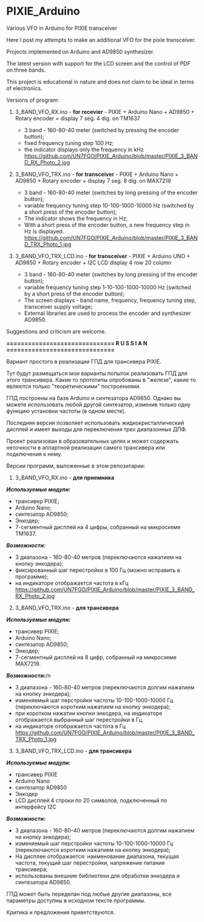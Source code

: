 # PIXIE_Arduino
Various VFO in Arduino for PIXIE transceiver

Here I post my attempts to make an additional VFO for the pixie transceiver.

Projects implemented on Arduino and AD9850 synthesizer.

The latest version with support for the LCD screen and the control of PDF on three bands.

This project is educational in nature and does not claim to be ideal in terms of electronics.

Versions of program:

1. 3_BAND_VFO_RX.ino - **for recevier** - PIXIE + Arduino Nano + AD9850 + Rotary encoder + display 7 seg. 4 dig. on TM1637
	- 3 band - 160-80-40 meter (switched by pressing the encoder button);
	- fixed frequency tuning step 100 Hz;
	- the indicator displays only the frequency in kHz
	https://github.com/UN7FGO/PIXIE_Arduino/blob/master/PIXIE_3_BAND_RX_Photo_2.jpg

2. 3_BAND_VFO_TRX.ino - **for transceiver** - PIXIE + Arduino Nano + AD9850 + Rotary encoder + display 7 seg. 8 dig. on MAX7219
	- 3 band - 160-80-40 meter (switches by long pressing of the encoder button);
	- variable frequency tuning step 10-100-1000-10000 Hz (switched by a short press of the encoder button);
	- The indicator shows the frequency in Hz;
	- With a short press of the encoder button, a new frequency step in Hz is displayed.
	https://github.com/UN7FGO/PIXIE_Arduino/blob/master/PIXIE_3_BAND_TRX_Photo_1.jpg

3. 3_BAND_VFO_TRX_LCD.ino - **for transceiver** - PIXIE + Arduino UNO + AD9850 + Rotary encoder + I2C LCD display 4 row 20 column
	- 3 band - 160-80-40 meter (switches by long pressing of the encoder button);
	- variable frequency tuning step 1-10-100-1000-10000 Hz (switched by a short press of the encoder button);
	- The screen displays - band name, frequency, frequency tuning step, transceiver supply voltage;
	- External libraries are used to process the encoder and synthesizer AD9850.


Suggestions and criticism are welcome.


**============================== R U S S I A N ==============================**


Вариант простого в реализации ГПД для трансивера PIXIE.

Тут будут размещаться мои варианты попыток реализовать ГПД для этого трансивера.
Какие то прототипы опробованы в "железе", какие то являются только "теоретическими" построениями.

ГПД построены на базе Arduino и синтезатора AD9850.
Однако вы можете использовать любой другой синтезатор, изменив только одну функцию установки частоты (в одном месте).

Последняя версия позволяет использовать жидкокристаллический дисплей и имеет выходы для переключения трех диапазонных ДПФ.

Проект реализован в образовательных целях и может содержать неточности в аппартной реализации самого трансивера или подключения к нему.

Версии программ, выложенные в этом репозитарии:

1. 3_BAND_VFO_RX.ino - **для приемника** 

***Используемые модули:***
- трансивер PIXIE;
- Arduino Nano;
- синтезатор AD9850;
- Энкодер;
- 7-сегментный дисплей на 4 цифры, собранный на микросхеме TM1637.

***Возможности:***
- 3 диапазона - 160-80-40 метров (переключаются нажатием на кнопку энкодера);
- фиксированный шаг перестройки в 100 Гц (можно исправить в программе);
- на индикаторе отображается частота в кГц
https://github.com/UN7FGO/PIXIE_Arduino/blob/master/PIXIE_3_BAND_RX_Photo_2.jpg


2. 3_BAND_VFO_TRX.ino - **для трансивера**

***Используемые модули:***
- трансивер PIXIE;
- Arduino Nano; 
- синтезатор AD9850;
- Энкодер;
- 7-сегментный дисплей на 8 цифр, собранный на микросхеме MAX7219.

***Возможности:***/n
- 3 диапазона - 160-80-40 метров (переключаются долгим нажатием на кнопку энкодера);
- изменяемый шаг перстройки частоты 10-100-1000-10000 Гц (переключаются коротким нажатием на кнопку энкодера);
- при коротком нажатии кнопки энкодера, на индикаторе отображается выбранный шаг перестройки в Гц.
- на индикаторе отображается частота в Гц
https://github.com/UN7FGO/PIXIE_Arduino/blob/master/PIXIE_3_BAND_TRX_Photo_1.jpg


3. 3_BAND_VFO_TRX_LCD.ino - **для трансивера**

***Используемые модули:***
- трансивер PIXIE 
- Arduino Nano 
- синтезатор AD9850 
- Энкодер
- LCD дисплей 4 строки по 20 символов, подключенный по интерфейсу I2C
	
***Возможности:***
- 3 диапазона - 160-80-40 метров (переключаются долгим нажатием на кнопку энкодера);
- изменяемый шаг перстройки частоты 10-100-1000-10000 Гц (переключаются коротким нажатием на кнопку энкодера);
- На дисплее отображается: наименование диапазона, текущая частота, текущий шаг перестройки, напряжение питания трансивера;
- использованы внешние библиотеки для обработки энкодера и синтезатора AD9850.

ГПД может быть переделан под любые другие диапазоны, все параметры доступны в исходном тексте программы.

Критика и предложения приветствуются.

